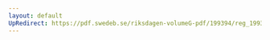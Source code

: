 ```yaml
---
layout: default
UpRedirect: https://pdf.swedeb.se/riksdagen-volumeG-pdf/199394/reg_199394/reg_199394_0009.pdf
---
```

